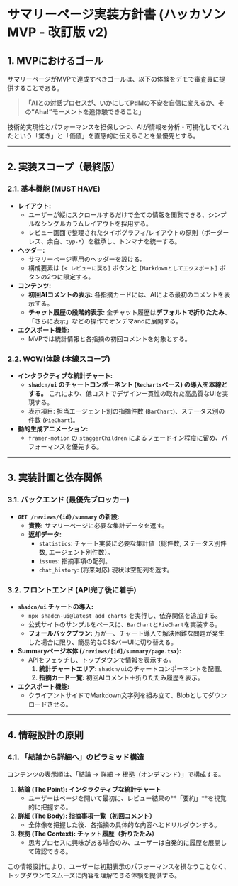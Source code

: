 # サマリーページ実装方針書 (ハッカソンMVP - 改訂版 v2)

## 1. MVPにおけるゴール

サマリーページがMVPで達成すべきゴールは、以下の体験をデモで審査員に提供することである。

> **「AIとの対話プロセスが、いかにしてPdMの不安を自信に変えるか、その”Aha!”モーメントを追体験できること」**

技術的実現性とパフォーマンスを担保しつつ、AIが情報を分析・可視化してくれたという「驚き」と「価値」を直感的に伝えることを最優先とする。

---

## 2. 実装スコープ（最終版）

### 2.1. 基本機能 (MUST HAVE)

- **レイアウト:**
  - ユーザーが縦にスクロールするだけで全ての情報を閲覧できる、シンプルなシングルカラムレイアウトを採用する。
  - レビュー画面で整理されたタイポグラフィ/レイアウトの原則（ボーダーレス、余白、`typ-*`）を継承し、トンマナを統一する。
- **ヘッダー:**
  - サマリーページ専用のヘッダーを設ける。
  - 構成要素は `[< レビューに戻る]` ボタンと `[Markdownとしてエクスポート]` ボタンの2つに限定する。
- **コンテンツ:**
  - **初回AIコメントの表示:** 各指摘カードには、AIによる最初のコメントを表示する。
  - **チャット履歴の段階的表示:** 全チャット履歴は**デフォルトで折りたたみ**、「さらに表示」などの操作でオンデマandに展開する。
- **エクスポート機能:**
  - MVPでは統計情報と各指摘の初回コメントを対象とする。

### 2.2. WOW!体験 (本線スコープ)

- **インタラクティブな統計チャート:**
  - **`shadcn/ui` のチャートコンポーネント (`Recharts`ベース) の導入を本線とする。** これにより、低コストでデザイン一貫性の取れた高品質なUIを実現する。
  - 表示項目: 担当エージェント別の指摘件数 (`BarChart`)、ステータス別の件数 (`PieChart`)。
- **動的生成アニメーション:**
  - `framer-motion` の `staggerChildren` によるフェードイン程度に留め、パフォーマンスを優先する。

---

## 3. 実装計画と依存関係

### 3.1. バックエンド (最優先ブロッカー)
- **`GET /reviews/{id}/summary` の新設:**
  - **責務:** サマリーページに必要な集計データを返す。
  - **返却データ:**
    - `statistics`: チャート実装に必要な集計値（総件数, ステータス別件数, エージェント別件数）。
    - `issues`: 指摘事項の配列。
    - `chat_history`: (将来対応) 現状は空配列を返す。

### 3.2. フロントエンド (API完了後に着手)
- **`shadcn/ui` チャートの導入:**
  - `npx shadcn-ui@latest add charts` を実行し、依存関係を追加する。
  - 公式サイトのサンプルをベースに、`BarChart`と`PieChart`を実装する。
  - **フォールバックプラン:** 万が一、チャート導入で解決困難な問題が発生した場合に限り、簡易的なCSSバーUIに切り替える。
- **Summaryページ本体 (`/reviews/[id]/summary/page.tsx`):**
  - APIをフェッチし、トップダウンで情報を表示する。
    1.  **統計チャートエリア:** `shadcn/ui`のチャートコンポーネントを配置。
    2.  **指摘カード一覧:** 初回AIコメント＋折りたたみ履歴を表示。
- **エクスポート機能:**
  - クライアントサイドでMarkdown文字列を組み立て、Blobとしてダウンロードさせる。

---

## 4. 情報設計の原則

### 4.1. 「結論から詳細へ」のピラミッド構造

コンテンツの表示順は、「結論 → 詳細 → 根拠（オンデマンド）」で構成する。

1.  **結論 (The Point): インタラクティブな統計チャート**
    - ユーザーはページを開いて最初に、レビュー結果の**「要約」**を視覚的に把握する。
2.  **詳細 (The Body): 指摘事項一覧（初回コメント）**
    - 全体像を把握した後、各指摘の具体的な内容へとドリルダウンする。
3.  **根拠 (The Context): チャット履歴（折りたたみ）**
    - 思考プロセスに興味がある場合のみ、ユーザーは自発的に履歴を展開して確認できる。

この情報設計により、ユーザーは初期表示のパフォーマンスを損なうことなく、トップダウンでスムーズに内容を理解できる体験を提供する。
